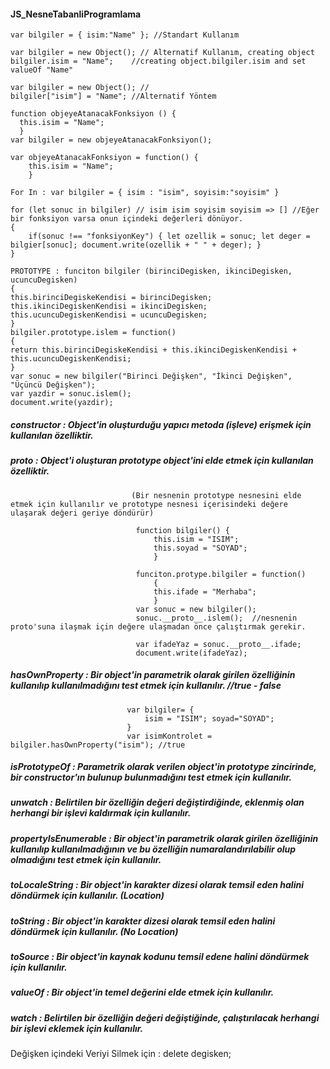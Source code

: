 #### JS_NesneTabanliProgramlama

    var bilgiler = { isim:"Name" }; //Standart Kullanım

    var bilgiler = new Object(); // Alternatif Kullanım, creating object
    bilgiler.isim = "Name";    //creating object.bilgiler.isim and set valueOf "Name"

    var bilgiler = new Object(); //
    bilgiler["isim"] = "Name"; //Alternatif Yöntem

    function objeyeAtanacakFonksiyon () {
      this.isim = "Name";
      }
    var bilgiler = new objeyeAtanacakFonksiyon();

    var objeyeAtanacakFonksiyon = function() {
        this.isim = "Name";
        }

    For In : var bilgiler = { isim : "isim", soyisim:"soyisim" }

    for (let sonuc in bilgiler) // isim isim soyisim soyisim => [] //Eğer bir fonksiyon varsa onun içindeki değerleri dönüyor. 
    {
        if(sonuc !== "fonksiyonKey") { let ozellik = sonuc; let deger = bilgier[sonuc]; document.write(ozellik + " " + deger); } 
    }

    PROTOTYPE : funciton bilgiler (birinciDegisken, ikinciDegisken, ucuncuDegisken) 
    { 
    this.birinciDegiskeKendisi = birinciDegisken; this.ikinciDegiskenKendisi = ikinciDegisken; this.ucuncuDegiskenKendisi = ucuncuDegisken; 
    }
    bilgiler.prototype.islem = function() 
    { 
    return this.birinciDegiskeKendisi + this.ikinciDegiskenKendisi + this.ucuncuDegiskenKendisi; 
    } 
    var sonuc = new bilgiler("Birinci Değişken", "İkinci Değişken", "Üçüncü Değişken"); 
    var yazdir = sonuc.islem(); 
    document.write(yazdir);

##### constructor            : Object'in oluşturduğu yapıcı metoda (işleve) erişmek için kullanılan özelliktir.  

##### __proto__              : Object'i oluşturan prototype object'ini elde etmek için kullanılan özelliktir. 
                               (Bir nesnenin prototype nesnesini elde etmek için kullanılır ve prototype nesnesi içerisindeki değere ulaşarak değeri geriye döndürür)

                                function bilgiler() {
                                    this.isim = "ISIM";
                                    this.soyad = "SOYAD";
                                    }
                                    
                                funciton.protype.bilgiler = function() 
                                    {
                                    this.ifade = "Merhaba";
                                    }
                                var sonuc = new bilgiler();
                                sonuc.__proto__.islem();  //nesnenin proto'suna ilaşmak için değere ulaşmadan önce çalıştırmak gerekir.
                                
                                var ifadeYaz = sonuc.__proto__.ifade; 
                                document.write(ifadeYaz);



##### hasOwnProperty         : Bir object'in parametrik olarak girilen özelliğinin kullanılıp kullanılmadığını test etmek için kullanılır. //true - false
                              var bilgiler= {
                                  isim = "ISIM"; soyad="SOYAD";
                              }
                              var isimKontrolet = bilgiler.hasOwnProperty("isim"); //true

##### isPrototypeOf          : Parametrik olarak verilen object'in prototype zincirinde, bir constructor'ın bulunup bulunmadığını test etmek için kullanılır.
##### unwatch                : Belirtilen bir özelliğin değeri değiştirdiğinde, eklenmiş olan herhangi bir işlevi kaldırmak için kullanılır.
##### propertyIsEnumerable   : Bir object'in parametrik olarak girilen özelliğinin kullanılıp kullanılmadığının ve bu özelliğin numaralandırılabilir olup olmadığını test etmek için kullanılır.
##### toLocaleString         : Bir object'in karakter dizesi olarak temsil eden halini döndürmek için kullanılır. (Location)
##### toString               : Bir object'in karakter dizesi olarak temsil eden halini döndürmek için kullanılır. (No Location)
##### toSource               : Bir object'in kaynak kodunu temsil edene halini döndürmek için kullanılır.
##### valueOf                : Bir object'in temel değerini elde etmek için kullanılır.
##### watch                  : Belirtilen bir özelliğin değeri değiştiğinde, çalıştırılacak herhangi bir işlevi eklemek için kullanılır.

Değişken içindeki Veriyi Silmek için : delete degisken;
